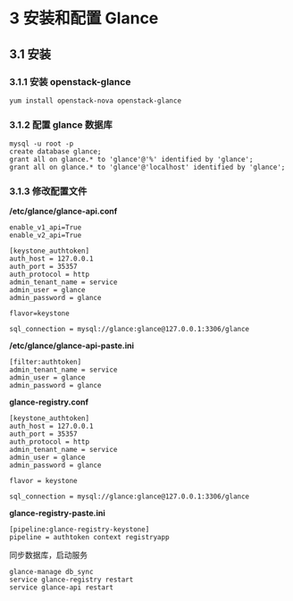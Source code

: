 # 3 安装和配置 Glance

## 3.1 安装

### 3.1.1 安装 openstack-glance

    yum install openstack-nova openstack-glance
    
### 3.1.2 配置 glance 数据库

    mysql -u root -p
    create database glance;
    grant all on glance.* to 'glance'@'%' identified by 'glance';
    grant all on glance.* to 'glance'@'localhost' identified by 'glance';
    
### 3.1.3 修改配置文件

**/etc/glance/glance-api.conf**

    enable_v1_api=True
    enable_v2_api=True
    
    [keystone_authtoken]
    auth_host = 127.0.0.1
    auth_port = 35357
    auth_protocol = http
    admin_tenant_name = service
    admin_user = glance
    admin_password = glance
    
    flavor=keystone
    
    sql_connection = mysql://glance:glance@127.0.0.1:3306/glance
    
**/etc/glance/glance-api-paste.ini**

    [filter:authtoken]
    admin_tenant_name = service
    admin_user = glance
    admin_password = glance
    
**glance-registry.conf**

    [keystone_authtoken]
    auth_host = 127.0.0.1
    auth_port = 35357
    auth_protocol = http
    admin_tenant_name = service
    admin_user = glance
    admin_password = glance
    
    flavor = keystone
    
    sql_connection = mysql://glance:glance@127.0.0.1:3306/glance
    
**glance-registry-paste.ini**
    
    [pipeline:glance-registry-keystone]
    pipeline = authtoken context registryapp

同步数据库，启动服务

    glance-manage db_sync
    service glance-registry restart
    service glance-api restart

